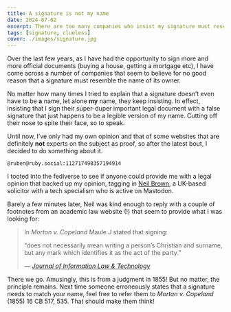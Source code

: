 ```yaml
---
title: A signature is not my name
date: 2024-07-02
excerpt: There are too many companies who insist my signature must resemble my name.
tags: [signature, clueless]
cover: ./images/signature.jpg
---
```


Over the last few years, as I have had the opportunity to sign more and more official documents (buying a house, getting a mortgage etc), I have come across a number of companies that seem to believe for no good reason that a signature must resemble the name of its owner.

No matter how many times I tried to explain that a signature doesn’t even have to be **a** name, let alone **my** name, they keep insisting. In effect, insisting that I sign their super-duper important legal document with a false signature that just happens to be a legible version of my name. Cutting off their nose to spite their face, so to speak.

Until now, I’ve only had my own opinion and that of some websites that are definitely **not** experts on the subject as proof, so after the latest bout, I decided to do something about it.

`@ruben@ruby.social:112717498357194914`

I tooted into the fediverse to see if anyone could provide me with a legal opinion that backed up my opinion, tagging in [Neil Brown](https://decoded.legal), a UK-based solicitor with a tech specialism who is active on Mastodon.

Barely a few minutes later, Neil was kind enough to reply with a couple of footnotes from an academic law website (!) that seem to provide what I was looking for:

> In *Morton v. Copeland* Maule J stated that signing:
>
> “does not necessarily mean writing a person’s Christian and surname, but any mark which identifies it as the act of the party.”
>
> &mdash; <cite>[Journal of Information Law & Technology](https://warwick.ac.uk/fac/soc/law/elj/jilt/2000_3/reed/footnotes#fnb48)</cite>

There we go. Amusingly, this is from a judgment in 1855! But no matter, the principle remains. Next time someone erroneously states that a signature needs to match your name, feel free to refer them to *Morton v. Copeland* (1855) 16 CB 517, 535. That should make them think!
